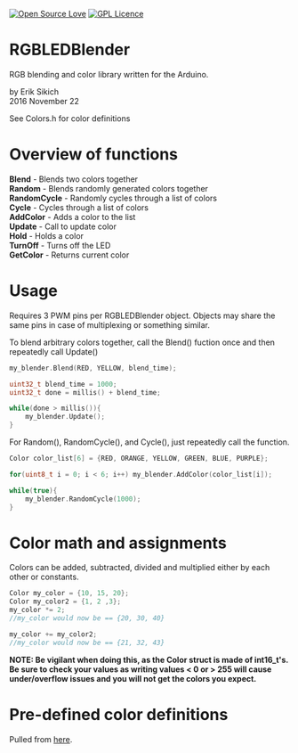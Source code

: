 [![Open Source Love](https://badges.frapsoft.com/os/v1/open-source.svg?v=103)](https://github.com/ellerbrock/open-source-badge/)    [![GPL Licence](https://badges.frapsoft.com/os/gpl/gpl.svg?v=103)](https://opensource.org/licenses/GPL-3.0/)  

RGBLEDBlender
=====================
RGB blending and color library written for the Arduino.

by Erik Sikich  
2016 November 22  

See Colors.h for color definitions  


Overview of functions
=====================
**Blend**       - Blends two colors together  
**Random**      - Blends randomly generated colors together  
**RandomCycle** - Randomly cycles through a list of colors  
**Cycle**       - Cycles through a list of colors  
**AddColor**    - Adds a color to the list  
**Update**      - Call to update color  
**Hold**        - Holds a color  
**TurnOff**     - Turns off the LED  
**GetColor**   - Returns current color

Usage
=====================
Requires 3 PWM pins per RGBLEDBlender object.  Objects may share the same pins in case of multiplexing or something similar.

To blend arbitrary colors together, call the Blend() fuction once and then repeatedly call Update()

```C++
my_blender.Blend(RED, YELLOW, blend_time);

uint32_t blend_time = 1000;
uint32_t done = millis() + blend_time;

while(done > millis()){
    my_blender.Update();
}
```

For Random(), RandomCycle(), and Cycle(), just repeatedly call the function.


```C++
Color color_list[6] = {RED, ORANGE, YELLOW, GREEN, BLUE, PURPLE};

for(uint8_t i = 0; i < 6; i++) my_blender.AddColor(color_list[i]);

while(true){
    my_blender.RandomCycle(1000);
}
```

Color math and assignments
=====================
Colors can be added, subtracted, divided and multiplied either by each other or constants.

```C++
Color my_color = {10, 15, 20};
Color my_color2 = {1, 2 ,3};
my_color *= 2;
//my_color would now be == {20, 30, 40}

my_color += my_color2;
//my_color would now be == {21, 32, 43}
```
**NOTE:  Be vigilant when doing this, as the Color struct is made of int16_t's.  Be sure to check your values as writing values < 0 or > 255 will cause under/overflow issues and you will not get the colors you expect.**


Pre-defined color definitions
=====================
Pulled from [here](http://www.rapidtables.com/web/color/RGB_Color.htm).